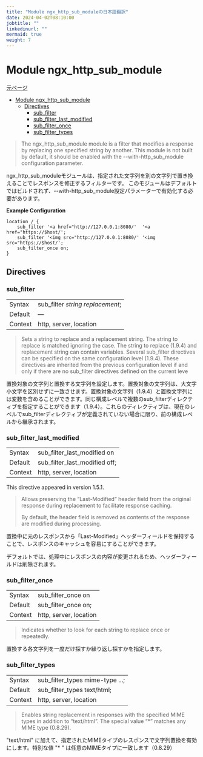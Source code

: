 ```yaml
---
title: "Module ngx_http_sub_moduleの日本語翻訳"
date: 2024-04-02T08:10:00
jobtitle: ""
linkedinurl: ""
mermaid: true
weight: 7
---
```


# Module ngx_http_sub_module
[元ページ](https://nginx.org/en/docs/http/ngx_http_sub_module.html)

- [Module ngx\_http\_sub\_module](#module-ngx_http_sub_module)
  - [Directives](#directives)
    - [sub\_filter](#sub_filter)
    - [sub\_filter\_last\_modified](#sub_filter_last_modified)
    - [sub\_filter\_once](#sub_filter_once)
    - [sub\_filter\_types](#sub_filter_types)



>The ngx_http_sub_module module is a filter that modifies a response by replacing one specified string by another.
This module is not built by default, it should be enabled with the --with-http_sub_module configuration parameter.


ngx_http_sub_moduleモジュールは、指定された文字列を別の文字列で置き換えることでレスポンスを修正するフィルターです。
このモジュールはデフォルトではビルドされず、--with-http_sub_module設定パラメーターで有効化する必要があります。


**Example Configuration**
```config
location / {
    sub_filter '<a href="http://127.0.0.1:8080/'  '<a href="https://$host/';
    sub_filter '<img src="http://127.0.0.1:8080/' '<img src="https://$host/';
    sub_filter_once on;
}
```

## Directives

### sub_filter

|  |  |
| ---- | ---- |
|Syntax|	sub_filter *string* *replacement*;|
|Default|	— |
|Context|	http, server, location|

>Sets a string to replace and a replacement string. The string to replace is matched ignoring the case. The string to replace (1.9.4) and replacement string can contain variables. Several sub_filter directives can be specified on the same configuration level (1.9.4). These directives are inherited from the previous configuration level if and only if there are no sub_filter directives defined on the current leve

置換対象の文字列と置換する文字列を設定します。置換対象の文字列は、大文字小文字を区別せずに一致させます。置換対象の文字列（1.9.4）と置換文字列には変数を含めることができます。同じ構成レベルで複数のsub_filterディレクティブを指定することができます（1.9.4）。これらのディレクティブは、現在のレベルでsub_filterディレクティブが定義されていない場合に限り、前の構成レベルから継承されます。


### sub_filter_last_modified

|  |  |
| ---- | ---- |
|Syntax|	sub_filter_last_modified on | off; |
|Default|	sub_filter_last_modified off; |
|Context|	http, server, location |
This directive appeared in version 1.5.1.

>Allows preserving the “Last-Modified” header field from the original response during replacement to facilitate response caching.
>
>By default, the header field is removed as contents of the response are modified during processing.

置換中に元のレスポンスから「Last-Modified」ヘッダーフィールドを保持することで、レスポンスのキャッシュを容易にすることができます。

デフォルトでは、処理中にレスポンスの内容が変更されるため、ヘッダーフィールドは削除されます。


### sub_filter_once

|  |  |
| ---- | ---- |
|Syntax|	sub_filter_once on | off;|
|Default|	sub_filter_once on; |
|Context|	http, server, location |

>Indicates whether to look for each string to replace once or repeatedly.

置換する各文字列を一度だけ探すか繰り返し探すかを指定します。

### sub_filter_types

|  |  |
| ---- | ---- |
|Syntax|	sub_filter_types mime-type ...;|
|Default|	sub_filter_types text/html; |
|Context| http, server, location|

>Enables string replacement in responses with the specified MIME types in addition to “text/html”. The special value “*” matches any MIME type (0.8.29).

"text/html" に加えて、指定されたMIMEタイプのレスポンスで文字列置換を有効にします。特別な値 "* " は任意のMIMEタイプに一致します（0.8.29）
